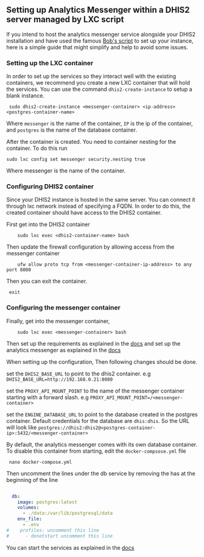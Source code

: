 
## Setting up Analytics Messenger within a DHIS2 server managed by LXC script

If you intend to host the analytics messenger service alongside your DHIS2 installation and have used the famous [Bob's script](http://github.com/bobjolliffe/dhis2-tools-ng) to set up your instance, here is a simple guide that might simplify and help to avoid some issues.

### Setting up the LXC container
In order to set up the services so they interact well with the existing containers, we recommend you create a new LXC container that will hold the services.
You can use the command `dhis2-create-instance` to setup a blank instance.

```shell
 sudo dhis2-create-instance <messenger-container> <ip-address> <postgres-container-name>
```
Where `messenger` is the name of the container, `IP` is the ip of the container, and `postgres` is the name of the database container.

After the container is created. You need to container nesting for the container. To do this run 

```shell
sudo lxc config set messenger security.nesting true
```
Where messenger is the name of the container.


### Configuring DHIS2 container

Since your DHIS2 instance is hosted in the same server. You can connect it through lxc network instead of specifying a FQDN. In order to do this, the created container should have access to the DHIS2 container. 

First get into the DHIS2 container

```shell
    sudo lxc exec <dhis2-container-name> bash
```

Then update the firewall configuration by allowing access from the messenger container 

```shell
    ufw allow proto tcp from <messenger-container-ip-address> to any port 8080
```

Then you can exit the container.

```shell
 exit 
```

### Configuring the messenger container 

Finally, get into the messenger container,

```shell
    sudo lxc exec <messenger-container> bash 
```

Then set up the requirements as explained in the [docs](README.md#installation) and set up the analytics messenger as explained in the [docs](README.md#backend-server-setup)

When setting up the configuration, Then following changes should be done. 

set the `DHIS2_BASE_URL` to point to the dhis2 container. e.g `DHIS2_BASE_URL=http://192.168.0.21:8080`

set the `PROXY_API_MOUNT_POINT` to the name of the messenger container starting with a forward slash. e.g `PROXY_API_MOUNT_POINT=/<messenger-container>`

set the `ENGINE_DATABASE_URL` to point to the database created in the postgres container. Default credentials for the database are `dhis:dhis`. So the URL will look like `postgres://dhis2:dhis2@<postgres-container-ip>:5432/<messenger-container>`

By default, the analytics messenger comes with its own database container. To disable this container from starting, edit the `docker-compsose.yml` file 

```shell
 nano docker-compose.yml
```
Then uncomment the lines under the db service by removing the has at the beginning of the line

```yaml

  db:
    image: postgres:latest
    volumes:
      - ./data:/var/lib/postgresql/data
    env_file:
      - .env
#    profiles: uncomment this line
#      - donotstart uncomment this line

```

You can start the services as explained in the [docs](README.md#starting-the-backend-services)








